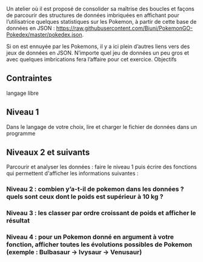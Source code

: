 Un atelier où il est proposé de consolider sa maîtrise des boucles et façons de parcourir des structures de données imbriquées en affichant pour l’utilisatrice quelques statistiques sur les Pokemon, à partir de cette base de données en JSON : https://raw.githubusercontent.com/Biuni/PokemonGO-Pokedex/master/pokedex.json.

Si on est ennuyée par les Pokemons, il y a ici plein d’autres liens vers des jeux de données en JSON. N’importe quel jeu de données un peu gros et avec quelques imbrications fera l’affaire pour cet exercice.
Objectifs

## Contraintes
langage libre

## Niveau 1
Dans le langage de votre choix, lire et charger le fichier de données dans un programme 

## Niveaux 2 et suivants 
Parcourir et analyser les données : faire le niveau 1 puis écrire des fonctions qui permettent d'afficher les informations suivantes : 

### Niveau 2 :  combien y’a-t-il de pokemon dans les données ? quels sont ceux dont le poids est supérieur à 10 kg ?
### Niveau 3 :  les classer par ordre croissant de poids et afficher le résultat
### Niveau 4 :  pour un Pokemon donné en argument à votre fonction, afficher toutes les évolutions possibles de Pokemon (exemple : Bulbasaur -> Ivysaur -> Venusaur)
